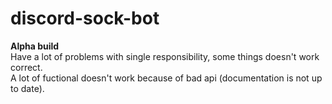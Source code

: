 # discord-sock-bot
**Alpha build**  
Have a lot of problems with single responsibility, some things doesn't work correct.  
A lot of fuctional doesn't work because of bad api (documentation is not up to date).
